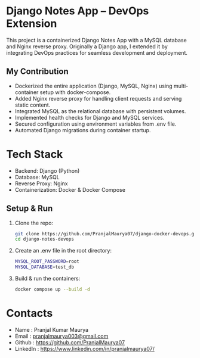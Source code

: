 
# Django Notes App – DevOps Extension

This project is a containerized Django Notes App with a MySQL database and Nginx reverse proxy.
Originally a Django app, I extended it by integrating DevOps practices for seamless development and deployment.
## My Contribution

- Dockerized the entire application (Django, MySQL, Nginx) using multi-container setup with docker-compose.
- Added Nginx reverse proxy for handling client requests and serving static content.
- Integrated MySQL as the relational database with persistent volumes.
- Implemented health checks for Django and MySQL services.
- Secured configuration using environment variables from .env file.
- Automated Django migrations during container startup.

# Tech Stack
- Backend: Django (Python)  
- Database: MySQL
- Reverse Proxy: Nginx
- Containerization: Docker & Docker Compose
   
## Setup & Run

1. Clone the repo:
   ```bash
   git clone https://github.com/PranjalMaurya07/django-docker-devops.git
   cd django-notes-devops

2. Create an .env file in the root directory:

    ```bash
    MYSQL_ROOT_PASSWORD=root
    MYSQL_DATABASE=test_db

3. Build & run the containers:

    ```bash
    docker compose up --build -d

# Contacts

- Name : Pranjal Kumar Maurya
- Email : pranjalmaurya003@gmail.com
- Github : https://github.com/PranjalMaurya07
- LinkedIn : https://www.linkedin.com/in/pranjalmaurya07/
